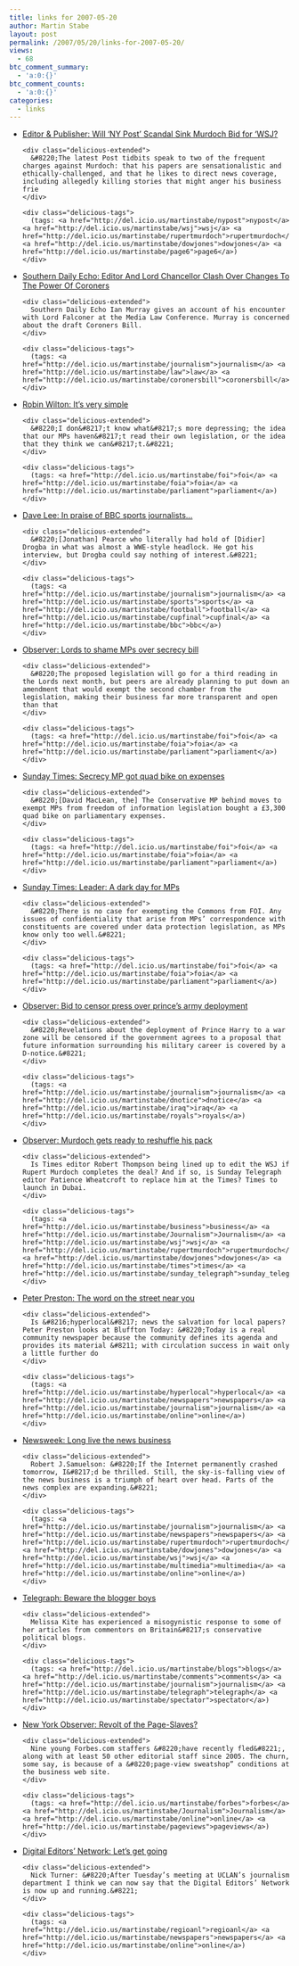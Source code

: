 ```yaml
---
title: links for 2007-05-20
author: Martin Stabe
layout: post
permalink: /2007/05/20/links-for-2007-05-20/
views:
  - 68
btc_comment_summary:
  - 'a:0:{}'
btc_comment_counts:
  - 'a:0:{}'
categories:
  - links
---
```

<ul class="delicious">
  <li>
    <div class="delicious-link">
      <a href="http://www.editorandpublisher.com/eandp/news/article_display.jsp?vnu_content_id=1003587910">Editor & Publisher: Will &#8216;NY Post&#8217; Scandal Sink Murdoch Bid for &#8216;WSJ?</a>
    </div>
    
    <div class="delicious-extended">
      &#8220;The latest Post tidbits speak to two of the frequent charges against Murdoch: that his papers are sensationalistic and ethically-challenged, and that he likes to direct news coverage, including allegedly killing stories that might anger his business frie
    </div>
    
    <div class="delicious-tags">
      (tags: <a href="http://del.icio.us/martinstabe/nypost">nypost</a> <a href="http://del.icio.us/martinstabe/wsj">wsj</a> <a href="http://del.icio.us/martinstabe/rupertmurdoch">rupertmurdoch</a> <a href="http://del.icio.us/martinstabe/dowjones">dowjones</a> <a href="http://del.icio.us/martinstabe/page6">page6</a>)
    </div>
  </li>
  
  <li>
    <div class="delicious-link">
      <a href="http://www.thisishampshire.net/news/hampshirenews/display.var.1411680.0.editor_and_lord_chancellor_clash_over_changes_to_the_power_of_coroners.php">Southern Daily Echo: Editor And Lord Chancellor Clash Over Changes To The Power Of Coroners</a>
    </div>
    
    <div class="delicious-extended">
      Southern Daily Echo Ian Murray gives an account of his encounter with Lord Falconer at the Media Law Conference. Murray is concerned about the draft Coroners Bill.
    </div>
    
    <div class="delicious-tags">
      (tags: <a href="http://del.icio.us/martinstabe/journalism">journalism</a> <a href="http://del.icio.us/martinstabe/law">law</a> <a href="http://del.icio.us/martinstabe/coronersbill">coronersbill</a>)
    </div>
  </li>
  
  <li>
    <div class="delicious-link">
      <a href="http://blogs.sun.com/racingsnake/entry/it_s_very_simple">Robin Wilton: It&#8217;s very simple</a>
    </div>
    
    <div class="delicious-extended">
      &#8220;I don&#8217;t know what&#8217;s more depressing; the idea that our MPs haven&#8217;t read their own legislation, or the idea that they think we can&#8217;t.&#8221;
    </div>
    
    <div class="delicious-tags">
      (tags: <a href="http://del.icio.us/martinstabe/foi">foi</a> <a href="http://del.icio.us/martinstabe/foia">foia</a> <a href="http://del.icio.us/martinstabe/parliament">parliament</a>)
    </div>
  </li>
  
  <li>
    <div class="delicious-link">
      <a href="http://www.dave-lee.org/jblog/?p=64">Dave Lee: In praise of BBC sports journalists…</a>
    </div>
    
    <div class="delicious-extended">
      &#8220;[Jonathan] Pearce who literally had hold of [Didier] Drogba in what was almost a WWE-style headlock. He got his interview, but Drogba could say nothing of interest.&#8221;
    </div>
    
    <div class="delicious-tags">
      (tags: <a href="http://del.icio.us/martinstabe/journalism">journalism</a> <a href="http://del.icio.us/martinstabe/sports">sports</a> <a href="http://del.icio.us/martinstabe/football">football</a> <a href="http://del.icio.us/martinstabe/cupfinal">cupfinal</a> <a href="http://del.icio.us/martinstabe/bbc">bbc</a>)
    </div>
  </li>
  
  <li>
    <div class="delicious-link">
      <a href="http://observer.guardian.co.uk/politics/story/0,,2084025,00.html">Observer: Lords to shame MPs over secrecy bill</a>
    </div>
    
    <div class="delicious-extended">
      &#8220;The proposed legislation will go for a third reading in the Lords next month, but peers are already planning to put down an amendment that would exempt the second chamber from the legislation, making their business far more transparent and open than that
    </div>
    
    <div class="delicious-tags">
      (tags: <a href="http://del.icio.us/martinstabe/foi">foi</a> <a href="http://del.icio.us/martinstabe/foia">foia</a> <a href="http://del.icio.us/martinstabe/parliament">parliament</a>)
    </div>
  </li>
  
  <li>
    <div class="delicious-link">
      <a href="http://www.timesonline.co.uk/tol/news/uk/article1814199.ece">Sunday Times: Secrecy MP got quad bike on expenses</a>
    </div>
    
    <div class="delicious-extended">
      &#8220;[David MacLean, the] The Conservative MP behind moves to exempt MPs from freedom of information legislation bought a £3,300 quad bike on parliamentary expenses.
    </div>
    
    <div class="delicious-tags">
      (tags: <a href="http://del.icio.us/martinstabe/foi">foi</a> <a href="http://del.icio.us/martinstabe/foia">foia</a> <a href="http://del.icio.us/martinstabe/parliament">parliament</a>)
    </div>
  </li>
  
  <li>
    <div class="delicious-link">
      <a href="http://www.timesonline.co.uk/tol/comment/leading_article/article1813869.ece">Sunday Times: Leader: A dark day for MPs</a>
    </div>
    
    <div class="delicious-extended">
      &#8220;There is no case for exempting the Commons from FOI. Any issues of confidentiality that arise from MPs’ correspondence with constituents are covered under data protection legislation, as MPs know only too well.&#8221;
    </div>
    
    <div class="delicious-tags">
      (tags: <a href="http://del.icio.us/martinstabe/foi">foi</a> <a href="http://del.icio.us/martinstabe/foia">foia</a> <a href="http://del.icio.us/martinstabe/parliament">parliament</a>)
    </div>
  </li>
  
  <li>
    <div class="delicious-link">
      <a href="http://observer.guardian.co.uk/uk_news/story/0,,2084036,00.html">Observer: Bid to censor press over prince&#8217;s army deployment</a>
    </div>
    
    <div class="delicious-extended">
      &#8220;Revelations about the deployment of Prince Harry to a war zone will be censored if the government agrees to a proposal that future information surrounding his military career is covered by a D-notice.&#8221;
    </div>
    
    <div class="delicious-tags">
      (tags: <a href="http://del.icio.us/martinstabe/journalism">journalism</a> <a href="http://del.icio.us/martinstabe/dnotice">dnotice</a> <a href="http://del.icio.us/martinstabe/iraq">iraq</a> <a href="http://del.icio.us/martinstabe/royals">royals</a>)
    </div>
  </li>
  
  <li>
    <div class="delicious-link">
      <a href="http://observer.guardian.co.uk/business/story/0,,2083543,00.html">Observer: Murdoch gets ready to reshuffle his pack</a>
    </div>
    
    <div class="delicious-extended">
      Is Times editor Robert Thompson being lined up to edit the WSJ if Rupert Murdoch completes the deal? And if so, is Sunday Telegraph editor Patience Wheatcroft to replace him at the Times? Times to launch in Dubai.
    </div>
    
    <div class="delicious-tags">
      (tags: <a href="http://del.icio.us/martinstabe/business">business</a> <a href="http://del.icio.us/martinstabe/Journalism">Journalism</a> <a href="http://del.icio.us/martinstabe/wsj">wsj</a> <a href="http://del.icio.us/martinstabe/rupertmurdoch">rupertmurdoch</a> <a href="http://del.icio.us/martinstabe/dowjones">dowjones</a> <a href="http://del.icio.us/martinstabe/times">times</a> <a href="http://del.icio.us/martinstabe/sunday_telegraph">sunday_telegraph</a>)
    </div>
  </li>
  
  <li>
    <div class="delicious-link">
      <a href="http://observer.guardian.co.uk/business/story/0,,2083544,00.html">Peter Preston: The word on the street near you</a>
    </div>
    
    <div class="delicious-extended">
      Is &#8216;hyperlocal&#8217; news the salvation for local papers? Peter Preston looks at Bluffton Today: &#8220;Today is a real community newspaper because the community defines its agenda and provides its material &#8211; with circulation success in wait only a little further do
    </div>
    
    <div class="delicious-tags">
      (tags: <a href="http://del.icio.us/martinstabe/hyperlocal">hyperlocal</a> <a href="http://del.icio.us/martinstabe/newspapers">newspapers</a> <a href="http://del.icio.us/martinstabe/journalism">journalism</a> <a href="http://del.icio.us/martinstabe/online">online</a>)
    </div>
  </li>
  
  <li>
    <div class="delicious-link">
      <a href="http://www.msnbc.msn.com/id/18754325/site/newsweek/">Newsweek: Long live the news business</a>
    </div>
    
    <div class="delicious-extended">
      Robert J.Samuelson: &#8220;If the Internet permanently crashed tomorrow, I&#8217;d be thrilled. Still, the sky-is-falling view of the news business is a triumph of heart over head. Parts of the news complex are expanding.&#8221;
    </div>
    
    <div class="delicious-tags">
      (tags: <a href="http://del.icio.us/martinstabe/journalism">journalism</a> <a href="http://del.icio.us/martinstabe/newspapers">newspapers</a> <a href="http://del.icio.us/martinstabe/rupertmurdoch">rupertmurdoch</a> <a href="http://del.icio.us/martinstabe/dowjones">dowjones</a> <a href="http://del.icio.us/martinstabe/wsj">wsj</a> <a href="http://del.icio.us/martinstabe/multimedia">multimedia</a> <a href="http://del.icio.us/martinstabe/online">online</a>)
    </div>
  </li>
  
  <li>
    <div class="delicious-link">
      <a href="http://www.telegraph.co.uk/opinion/main.jhtml?xml=/opinion/2007/05/20/do2008.xml">Telegraph: Beware the blogger boys</a>
    </div>
    
    <div class="delicious-extended">
      Melissa Kite has experienced a misogynistic response to some of her articles from commentors on Britain&#8217;s conservative political blogs.
    </div>
    
    <div class="delicious-tags">
      (tags: <a href="http://del.icio.us/martinstabe/blogs">blogs</a> <a href="http://del.icio.us/martinstabe/comments">comments</a> <a href="http://del.icio.us/martinstabe/journalism">journalism</a> <a href="http://del.icio.us/martinstabe/telegraph">telegraph</a> <a href="http://del.icio.us/martinstabe/spectator">spectator</a>)
    </div>
  </li>
  
  <li>
    <div class="delicious-link">
      <a href="http://www.observer.com/2007/revolt-page-slaves">New York Observer: Revolt of the Page-Slaves?</a>
    </div>
    
    <div class="delicious-extended">
      Nine young Forbes.com staffers &#8220;have recently fled&#8221;, along with at least 50 other editorial staff since 2005. The churn, some say, is because of a &#8220;page-view sweatshop” conditions at the business web site.
    </div>
    
    <div class="delicious-tags">
      (tags: <a href="http://del.icio.us/martinstabe/forbes">forbes</a> <a href="http://del.icio.us/martinstabe/Journalism">Journalism</a> <a href="http://del.icio.us/martinstabe/online">online</a> <a href="http://del.icio.us/martinstabe/pageviews">pageviews</a>)
    </div>
  </li>
  
  <li>
    <div class="delicious-link">
      <a href="http://digitaleditorsnetwork.blogspot.com/2007/05/lets-get-going.html">Digital Editors&#8217; Network: Let&#8217;s get going</a>
    </div>
    
    <div class="delicious-extended">
      Nick Turner: &#8220;After Tuesday’s meeting at UCLAN’s journalism department I think we can now say that the Digital Editors’ Network is now up and running.&#8221;
    </div>
    
    <div class="delicious-tags">
      (tags: <a href="http://del.icio.us/martinstabe/regioanl">regioanl</a> <a href="http://del.icio.us/martinstabe/newspapers">newspapers</a> <a href="http://del.icio.us/martinstabe/online">online</a>)
    </div>
  </li>
</ul>